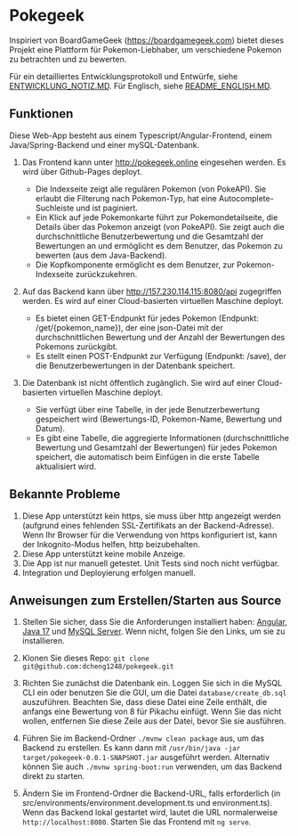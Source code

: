 # Pokegeek
Inspiriert von BoardGameGeek (https://boardgamegeek.com) bietet dieses Projekt eine Plattform für Pokemon-Liebhaber, um verschiedene Pokemon zu betrachten und zu bewerten.

Für ein detailliertes Entwicklungsprotokoll und Entwürfe, siehe [ENTWICKLUNG_NOTIZ.MD](./ENTWICKLUNGS_NOTIZ.md). 
Für Englisch, siehe [README_ENGLISH.MD](./README_ENGLISH.md).

## Funktionen
Diese Web-App besteht aus einem Typescript/Angular-Frontend, einem Java/Spring-Backend und einer mySQL-Datenbank.
1. Das Frontend kann unter http://pokegeek.online eingesehen werden. Es wird über Github-Pages deployt. 
    - Die Indexseite zeigt alle regulären Pokemon (von PokeAPI). Sie erlaubt die Filterung nach Pokemon-Typ, hat eine Autocomplete-Suchleiste und ist paginiert.
    - Ein Klick auf jede Pokemonkarte führt zur Pokemondetailseite, die Details über das Pokemon anzeigt (von PokeAPI). Sie zeigt auch die durchschnittliche Benutzerbewertung und die Gesamtzahl der Bewertungen an und ermöglicht es dem Benutzer, das Pokemon zu bewerten (aus dem Java-Backend). 
    - Die Kopfkomponente ermöglicht es dem Benutzer, zur Pokemon-Indexseite zurückzukehren. 

2. Auf das Backend kann über http://157.230.114.115:8080/api zugegriffen werden. Es wird auf einer Cloud-basierten virtuellen Maschine deployt. 
    - Es bietet einen GET-Endpunkt für jedes Pokemon (Endpunkt: /get/{pokemon_name}), der eine json-Datei mit der durchschnittlichen Bewertung und der Anzahl der Bewertungen des Pokemons zurückgibt. 
    - Es stellt einen POST-Endpunkt zur Verfügung (Endpunkt: /save), der die Benutzerbewertungen in der Datenbank speichert. 

3. Die Datenbank ist nicht öffentlich zugänglich. Sie wird auf einer Cloud-basierten virtuellen Maschine deployt. 
    - Sie verfügt über eine Tabelle, in der jede Benutzerbewertung gespeichert wird (Bewertungs-ID, Pokemon-Name, Bewertung und Datum). 
    - Es gibt eine Tabelle, die aggregierte Informationen (durchschnittliche Bewertung und Gesamtzahl der Bewertungen) für jedes Pokemon speichert, die automatisch beim Einfügen in die erste Tabelle aktualisiert wird. 

## Bekannte Probleme
1. Diese App unterstützt kein https, sie muss über http angezeigt werden (aufgrund eines fehlenden SSL-Zertifikats an der Backend-Adresse). Wenn Ihr Browser für die Verwendung von https konfiguriert ist, kann der Inkognito-Modus helfen, http beizubehalten.
2. Diese App unterstützt keine mobile Anzeige. 
3. Die App ist nur manuell getestet. Unit Tests sind noch nicht verfügbar. 
4. Integration und Deployierung erfolgen manuell.

## Anweisungen zum Erstellen/Starten aus Source
1. Stellen Sie sicher, dass Sie die Anforderungen installiert haben: [Angular](https://angular.io/guide/setup-local), [Java 17](https://docs.oracle.com/en/java/javase/17/install/#Java-Platform%2C-Standard-Edition) und [MySQL Server](https://dev.mysql.com/doc/mysql-installation-excerpt/5.7/en/). Wenn nicht, folgen Sie den Links, um sie zu installieren. 

2. Klonen Sie dieses Repo: `git clone git@github.com:dcheng1248/pokegeek.git`

3. Richten Sie zunächst die Datenbank ein. Loggen Sie sich in die MySQL CLI ein oder benutzen Sie die GUI, um die Datei `database/create_db.sql` auszuführen. Beachten Sie, dass diese Datei eine Zeile enthält, die anfangs eine Bewertung von 8 für Pikachu einfügt. Wenn Sie das nicht wollen, entfernen Sie diese Zeile aus der Datei, bevor Sie sie ausführen. 

4. Führen Sie im Backend-Ordner `./mvnw clean package` aus, um das Backend zu erstellen. Es kann dann mit `/usr/bin/java -jar target/pokegeek-0.0.1-SNAPSHOT.jar` ausgeführt werden. Alternativ können Sie auch `./mvnw spring-boot:run` verwenden, um das Backend direkt zu starten.

5. Ändern Sie im Frontend-Ordner die Backend-URL, falls erforderlich (in src/environments/environment.development.ts und environment.ts). Wenn das Backend lokal gestartet wird, lautet die URL normalerweise `http://localhost:8080`. Starten Sie das Frontend mit `ng serve`. 